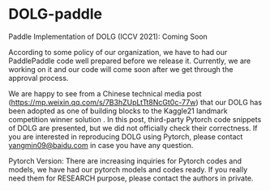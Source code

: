 # DOLG-paddle
Paddle Implementation of DOLG (ICCV 2021): Coming Soon


According to some policy of our organization, we have to had our PaddlePaddle code well prepared before we release it. Currently, we are working on it and our code will come soon after we get through the approval process. 


We are happy to see from a Chinese technical media post (https://mp.weixin.qq.com/s/7B3hZUpLtTt8NcGt0c-77w) that our DOLG has been adopted as one of building blocks to the Kaggle21 landmark competition winner solution . In this post, third-party Pytorch code snippets of DOLG are presented, but we did not officially check their correctness. If you are interested in reproducing DOLG using Pytorch, please contact yangmin09@baidu.com in case you have any question.

Pytorch Version: There are increasing inquiries for Pytorch codes and models,  we have had our pytorch models and codes ready.  If you really need them for RESEARCH purpose,  please contact the authors in private.
